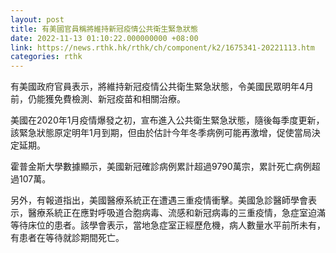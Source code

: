 ```yaml
---
layout: post
title: 有美國官員稱將維持新冠疫情公共衛生緊急狀態
date: 2022-11-13 01:10:22.000000000 +08:00
link: https://news.rthk.hk/rthk/ch/component/k2/1675341-20221113.htm
categories: rthk
---
```


有美國政府官員表示，將維持新冠疫情公共衛生緊急狀態，令美國民眾明年4月前，仍能獲免費檢測、新冠疫苗和相關治療。

美國在2020年1月疫情爆發之初，宣布進入公共衛生緊急狀態，隨後每季度更新，該緊急狀態原定明年1月到期，但由於估計今年冬季病例可能再激增，促使當局決定延期。

霍普金斯大學數據顯示，美國新冠確診病例累計超過9790萬宗，累計死亡病例超過107萬。

另外，有報道指出，美國醫療系統正在遭遇三重疫情衝擊。美國急診醫師學會表示，醫療系統正在應對呼吸道合胞病毒、流感和新冠病毒的三重疫情，急症室迫滿等待床位的患者。該學會表示，當地急症室正經歷危機，病人數量水平前所未有，有患者在等待就診期間死亡。
